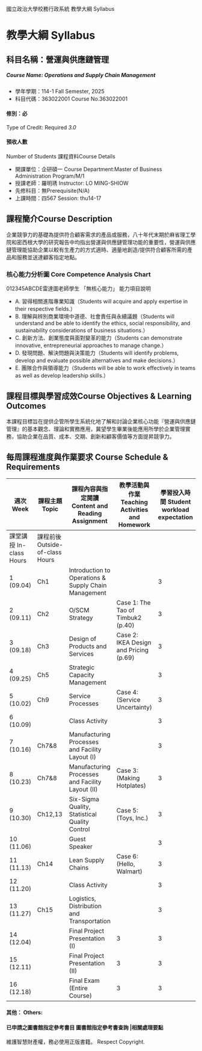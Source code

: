 國立政治大學校務行政系統 教學大綱 Syllabus
# 教學大綱 Syllabus
##  科目名稱：營運與供應鏈管理
#####  Course Name: Operations and Supply Chain Management
  * 學年學期：114-1 Fall Semester, 2025 
  * 科目代碼：363022001 Course No.363022001
#### 修別：必
Type of Credit: Required 
_3.0_
#### 預收人數
Number of Students
課程資料Course Details
  * 開課單位：企研碩一 Course Department:Master of Business Administration Program/M/1 
  * 授課老師：羅明琇 Instructor: LO MING-SHIOW 
  * 先修科目：無Prerequisite(N/A)
  * 上課時間：四567 Session: thu14-17
##  課程簡介Course Description
企業競爭力的基礎為提供符合顧客需求的產品或服務，八十年代末期於麻省理工學院和密西根大學的研究報告中均指出營運與供應鏈管理功能的重要性，營運與供應鏈管理能協助企業以較有生產力的方式適時、適量地創造/提供符合顧客所需的產品和服務並送達顧客指定地點。
###  核心能力分析圖 Core Competence Analysis Chart
012345ABCDE雷達圖老師學生
「無核心能力」 
能力項目說明
  * A. 習得相關進階專業知識（Students will acquire and apply expertise in their respective fields.）
  * B. 理解與辨別商業環境中道德、社會責任與永續議題（Students will understand and be able to identify the ethics, social responsibility, and sustainability considerations of business situations.）
  * C. 創新方法、創業態度與面對變革的能力（Students can demonstrate innovative, entrepreneurial approaches to manage change.）
  * D. 發現問題、解決問題與決策能力（Students will identify problems, develop and evaluate possible alternatives and make decisions.）
  * E. 團隊合作與領導能力（Students will be able to work effectively in teams as well as develop leadership skills.）
##  課程目標與學習成效Course Objectives & Learning Outcomes 
本課程目標旨在提供企管所學生系統化地了解和討論企業核心功能『營運與供應鏈管理』的基本觀念、理論和實務應用，冀望學生畢業後能應用所學於企業管理實務，協助企業在品質、成本、交期、創新和顧客價值等方面提昇競爭力。
##  每周課程進度與作業要求 Course Schedule & Requirements
週次 Week |  課程主題 Topic |  課程內容與指定閱讀 Content and Reading Assignment |  教學活動與作業 Teaching Activities and Homework |  學習投入時間 Student workload expectation  
---|---|---|---|---  
課堂講授 In-class Hours |  課程前後 Outside-of-class Hours  
1 (09.04) |  Ch1 |  Introduction to Operations & Supply Chain Management |  |  3 |  3  
2 (09.11) |  Ch2 |  O/SCM Strategy |  Case 1: The Tao of Timbuk2 (p.40) |  3 |  3  
3 (09.18) |  Ch3 |  Design of Products and Services |  Case 2: IKEA Design and Pricing (p.69) |  3 |  3  
4 (09.25) |  Ch5 |  Strategic Capacity Management |  |  3 |  3  
5 (10.02) |  Ch9 |  Service Processes |  Case 4: (Service Uncertainty) |  3 |  3  
6 (10.09) |  |  Class Activity |  |  3 |  3  
7 (10.16) |  Ch7&8 |  Manufacturing Processes and Facility Layout (I) |  |  3 |  3  
8 (10.23) |  Ch7&8 |  Manufacturing Processes and Facility Layout (II) |  Case 3: (Making Hotplates) |  3 |  3  
9 (10.30) |  Ch12,13 |  Six-Sigma Quality, Statistical Quality Control |  Case 5: (Toys, Inc.) |  3 |  3  
10 (11.06) |  |  Guest Speaker |  |  3 |  3  
11 (11.13) |  Ch14 |  Lean Supply Chains |  Case 6: (Hello, Walmart) |  3 |  3  
12 (11.20) |  |  Class Activity |  |  3 |  3  
13 (11.27) |  Ch15 |  Logistics, Distribution and Transportation |  |  3 |  3  
14 (12.04) |  |  Final Project Presentation (I) |  3 |  3  
15 (12.11) |  |  Final Project Presentation (II) |  3 |  3  
16 (12.18) |  |  Final Exam (Entire Course) |  3 |  3  
####  其他： Others:
####  已申請之圖書館指定參考書目  圖書館指定參考書查詢 |相關處理要點
維護智慧財產權，務必使用正版書籍。 Respect Copyright.